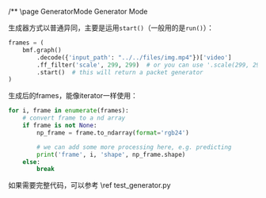 /** \page GeneratorMode Generator Mode

生成器方式以普通异同，主要是运用```start()```（一般用的是```run()```）：

```python
frames = (
    bmf.graph()
        .decode({'input_path': "../../files/img.mp4"})['video']
        .ff_filter('scale', 299, 299)  # or you can use '.scale(299, 299)'
        .start()  # this will return a packet generator
)
```

生成后的frames，能像iterator一样使用：

```python
for i, frame in enumerate(frames):
    # convert frame to a nd array
    if frame is not None:
        np_frame = frame.to_ndarray(format='rgb24')

        # we can add some more processing here, e.g. predicting
        print('frame', i, 'shape', np_frame.shape)
    else:
        break
```

如果需要完整代码，可以参考 \ref test_generator.py

